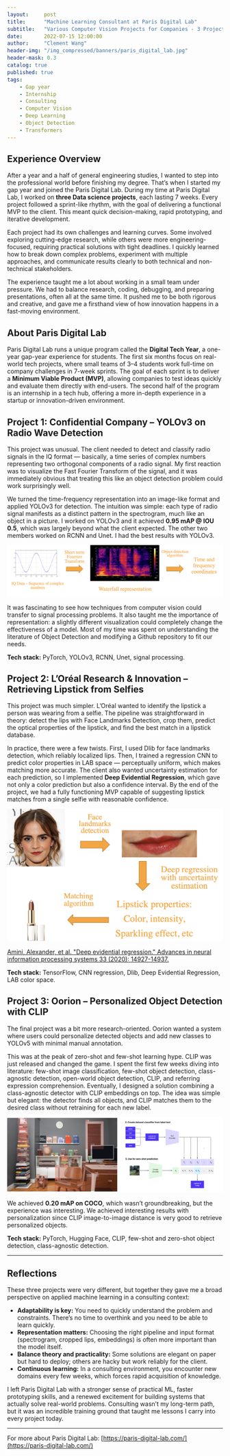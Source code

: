 ```yaml
---
layout:     post
title:      "Machine Learning Consultant at Paris Digital Lab"
subtitle:   "Various Computer Vision Projects for Companies - 3 Projects of 7 Weeks Each"
date:       2022-07-15 12:00:00
author:     "Clement Wang"
header-img: "/img_compressed/banners/paris_digital_lab.jpg"
header-mask: 0.3
catalog: true
published: true
tags:
    - Gap year
    - Internship
    - Consulting
    - Computer Vision
    - Deep Learning
    - Object Detection
    - Transformers
---
```




## Experience Overview

After a year and a half of general engineering studies, I wanted to step into the professional world before finishing my degree. That’s when I started my gap year and joined the Paris Digital Lab. During my time at Paris Digital Lab, I worked on **three Data science projects**, each lasting 7 weeks. Every project followed a sprint-like rhythm, with the goal of delivering a functional MVP to the client. This meant quick decision-making, rapid prototyping, and iterative development.

Each project had its own challenges and learning curves. Some involved exploring cutting-edge research, while others were more engineering-focused, requiring practical solutions with tight deadlines. I quickly learned how to break down complex problems, experiment with multiple approaches, and communicate results clearly to both technical and non-technical stakeholders.

The experience taught me a lot about working in a small team under pressure. We had to balance research, coding, debugging, and preparing presentations, often all at the same time. It pushed me to be both rigorous and creative, and gave me a firsthand view of how innovation happens in a fast-moving environment.


## About Paris Digital Lab

Paris Digital Lab runs a unique program called the **Digital Tech Year**, a one-year gap-year experience for students. The first six months focus on real-world tech projects, where small teams of 3–4 students work full-time on company challenges in 7-week sprints. The goal of each sprint is to deliver a **Minimum Viable Product (MVP)**, allowing companies to test ideas quickly and evaluate them directly with end-users. The second half of the program is an internship in a tech hub, offering a more in-depth experience in a startup or innovation-driven environment.



## Project 1: Confidential Company – YOLOv3 on Radio Wave Detection

This project was unusual. The client needed to detect and classify radio signals in the IQ format — basically, a time series of complex numbers representing two orthogonal components of a radio signal. My first reaction was to visualize the Fast Fourier Transform of the signal, and it was immediately obvious that treating this like an object detection problem could work surprisingly well.

We turned the time-frequency representation into an image-like format and applied YOLOv3 for detection. The intuition was simple: each type of radio signal manifests as a distinct pattern in the spectrogram, much like an object in a picture. I worked on YOLOv3 and it achieved **0.95 mAP @ IOU 0.5**, which was largely beyond what the client expected. The other two members worked on RCNN and Unet. I had the best results with YOLOv3.

![Radio Wave Detection](/img_compressed/posts/gap_year/radio_wave_detection.png)

It was fascinating to see how techniques from computer vision could transfer to signal processing problems. It also taught me the importance of representation: a slightly different visualization could completely change the effectiveness of a model. Most of my time was spent on understanding the literature of Object Detection and modifying a Github repository to fit our needs.

**Tech stack:** PyTorch, YOLOv3, RCNN, Unet, signal processing.


## Project 2: L’Oréal Research & Innovation – Retrieving Lipstick from Selfies

This project was much simpler. L’Oréal wanted to identify the lipstick a person was wearing from a selfie. The pipeline was straightforward in theory: detect the lips with Face Landmarks Detection, crop them, predict the optical properties of the lipstick, and find the best match in a lipstick database.

In practice, there were a few twists. First, I used Dlib for face landmarks detection, which reliably localized lips. Then, I trained a regression CNN to predict color properties in LAB space — perceptually uniform, which makes matching more accurate. The client also wanted uncertainty estimation for each prediction, so I implemented **Deep Evidential Regression**, which gave not only a color prediction but also a confidence interval. By the end of the project, we had a fully functioning MVP capable of suggesting lipstick matches from a single selfie with reasonable confidence.

![Lipstick from Selfies](/img_compressed/posts/gap_year/lipstick_retrieval.png)

[Amini, Alexander, et al. "Deep evidential regression." Advances in neural information processing systems 33 (2020): 14927-14937.](https://proceedings.neurips.cc/paper_files/paper/2020/file/aab085461de182608ee9f607f3f7d18f-Paper.pdf)

**Tech stack:** TensorFlow, CNN regression, Dlib, Deep Evidential Regression, LAB color space.


## Project 3: Oorion – Personalized Object Detection with CLIP

The final project was a bit more research-oriented. Oorion wanted a system where users could personalize detected objects and add new classes to YOLOv5 with minimal manual annotation. 

This was at the peak of zero-shot and few-shot learning hype. CLIP was just released and changed the game. I spent the first few weeks diving into literature: few-shot image classification, few-shot object detection, class-agnostic detection, open-world object detection, CLIP, and referring expression comprehension. Eventually, I designed a solution combining a class-agnostic detector with CLIP embeddings on top. The idea was simple but elegant: the detector finds all objects, and CLIP matches them to the desired class without retraining for each new label.

![Personalized Object Detection](/img_compressed/posts/gap_year/oorion.png)

We achieved **0.20 mAP on COCO**, which wasn’t groundbreaking, but the experience was interesting. We achieved interesting results with personalization since CLIP image-to-image distance is very good to retrieve personalized objects.

**Tech stack:** PyTorch, Hugging Face, CLIP, few-shot and zero-shot object detection, class-agnostic detection.

---

## Reflections

These three projects were very different, but together they gave me a broad perspective on applied machine learning in a consulting context:

- **Adaptability is key:** You need to quickly understand the problem and constraints. There’s no time to overthink and you need to be able to learn quickly.
- **Representation matters:** Choosing the right pipeline and input format (spectrogram, cropped lips, embeddings) is often more important than the model itself.
- **Balance theory and practicality:** Some solutions are elegant on paper but hard to deploy; others are hacky but work reliably for the client.
- **Continuous learning:** In a consulting environment, you encounter new domains every few weeks, which forces rapid acquisition of knowledge.

I left Paris Digital Lab with a stronger sense of practical ML, faster prototyping skills, and a renewed excitement for building systems that actually solve real-world problems. Consulting wasn’t my long-term path, but it was an incredible training ground that taught me lessons I carry into every project today.

---

For more about Paris Digital Lab: [https://paris-digital-lab.com/](https://paris-digital-lab.com/)

